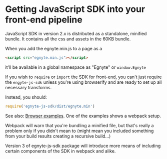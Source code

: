 # Getting JavaScript SDK into your front-end pipeline

JavaScript SDK in version 2.x is distributed as a standalone, minified bundle.
It contains all the css and assets in the 60KB bundle.

When you add the egnyte.min.js to a page as a
```html
<script src="egnyte.min.js"></script>
```
 it'll be available in a global namespace as "Egnyte" or `window.Egnyte`

If you wish to `require` or `import` the SDK for front-end, you can't just require the `engyte-js-sdk` unless you're using browserify and are ready to set up all necessary transforms.

Instead, you should:
```js
require('egnyte-js-sdk/dist/egnyte.min')
```

See also: [Browser examples](https://github.com/egnyte/for-integrators/tree/master/examples/javascript/browser). One of the examples shows a webpack setup.

Webpack will warn that you're bundling a minified file, but that's really a problem only if you didn't mean to (might mean you included something from your build results creating a recursive build...)


Version 3 of egnyte-js-sdk package will introduce more means of including certain components of the SDK in webpack and alike.
